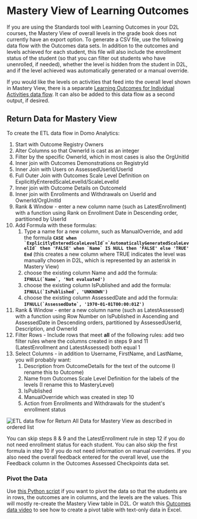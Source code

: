 # Mastery View of Learning Outcomes

If you are using the Standards tool with Learning Outcomes in your D2L courses, the Mastery View of overall levels in the grade book does not currently have an export option. To generate a CSV file, use the following data flow with the Outcomes data sets. In addition to the outcomes and levels achieved for each student, this file will also include the enrollment status of the student (so that you can filter out students who have unenrolled, if needed), whether the level is hidden from the student in D2L, and if the level achieved was automatically generated or a manual override.

If you would like the levels on activities that feed into the overall level shown in Mastery View, there is a separate [Learning Outcomes for Individual Activities data flow](https://github.com/jenniferwagner18/brightspace-etl-dataflows/blob/main/outcomes-activities.md). It can also be added to this data flow as a second output, if desired.

## Return Data for Mastery View

To create the ETL data flow in Domo Analytics: 

1. Start with Outcome Registry Owners
2. Alter Columns so that OwnerId is cast as an integer
3. Filter by the specific OwnerId, which in most cases is also the OrgUnitId
4. Inner join with Outcomes Demonstrations on RegistryId
5. Inner Join with Users on AssessedUserId/UserId
6. Full Outer Join with Outcomes Scale Level Definition on ExplicitlyEnteredScaleLevelId/ScaleLevelId
7. Inner join with Outcome Details on OutcomeId
8. Inner join with Enrollments and Withdrawals on UserId and OwnerId/OrgUnitId
9. Rank & Window - enter a new column name (such as LatestEnrollment) with a function using Rank on Enrollment Date in Descending order, partitioned by UserId
10. Add Formula with these formulas: 
    1. Type a name for a new column, such as ManualOverride, and add the formula **``CASE when `ExplicitlyEnteredScaleLevelId`=`AutomaticallyGeneratedScaleLevelId` then 'FALSE' when `Name` IS NULL then 'FALSE' else 'TRUE' End``** (this creates a new column where TRUE indicates the level was manually chosen in D2L, which is represented by an asterisk in Mastery View)
    2. choose the existing column Name and add the formula: **``IFNULL(`Name`, 'Not evaluated')``**
    3. choose the existing column IsPublished and add the formula: **``IFNULL(`IsPublished`, 'UNKNOWN')``**
    4. choose the existing column AssessedDate and add the formula: **``IFNULL(`AssessedDate`, '1970-01-01T00:00:01Z')``**
11. Rank & Window - enter a new column name (such as LatestAssessed) with a function using Row Number on IsPublished in Ascending and AssessedDate in Descending orders, partitioned by AssessedUserId, Description, and OwnerId
12. Filter Rows - Include rows that meet **all** of the following rules: add two filter rules where the columns created in steps 9 and 11 (LatestEnrollment and LatestAssessed) both equal 1
13. Select Columns - in addition to Username, FirstName, and LastName, you will probably want:
    1. Description from OutcomeDetails for the text of the outcome (I rename this to Outcome)
    2. Name from Outcomes Scale Level Definition for the labels of the levels (I rename this to MasteryLevel)
    3. IsPublished
    4. ManualOverride which was created in step 10 
    5. Action from Enrollments and Withdrawals for the student's enrollment status

![ETL data flow for Return All Data for Mastery View as described in ordered list](https://jenniferlynnwagner.com/img/etl/domo-etl-mastery-view-status.png)

You can skip steps 8 & 9 and the LatestEnrollment rule in step 12 if you do not need enrollment status for each student. You can also skip the first formula in step 10 if you do not need information on manual overrides. If you also need the overall feedback entered for the overall level, use the Feedback column in the Outcomes Assessed Checkpoints data set.

### Pivot the Data
Use [this Python script](https://github.com/jenniferwagner18/brightspace-d2l-scripts/blob/main/d2l-outcomes-pivot.py) if you want to pivot the data so that the students are in rows, the outcomes are in columns, and the levels are the values. This will mostly re-create the Mastery View table in D2L. Or watch this [Outcomes data video](https://mediaspace.msu.edu/media/D2L+Outcomes+Data+PivotTable+to+re-create+Mastery+View/1_2f4z3wn3) to see how to create a pivot table with text-only data in Excel.
